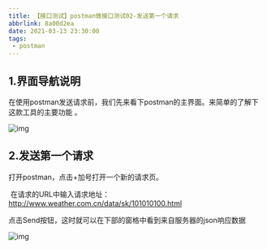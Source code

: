 ```yaml
---
title: 【接口测试】postman做接口测试02-发送第一个请求
abbrlink: 8a00d2ea
date: 2021-03-13 23:30:00
tags:
 - postman
---
```


## 1.界面导航说明

在使用postman发送请求前，我们先来看下postman的主界面。来简单的了解下这款工具的主要功能 。

 ![img](https://img-blog.csdnimg.cn/20200413213052761.png?x-oss-process=image/watermark,type_ZmFuZ3poZW5naGVpdGk,shadow_10,text_aHR0cHM6Ly9ibG9nLmNzZG4ubmV0L3ZlbnVzdGVjaDA5MTk=,size_16,color_FFFFFF,t_70) 

## 2.发送第一个请求 

打开postman，点击+加号打开一个新的请求页。

​	在请求的URL中输入请求地址：http://www.weather.com.cn/data/sk/101010100.html

​	点击Send按钮，这时就可以在下部的窗格中看到来自服务器的json响应数据

  ![img](https://img-blog.csdnimg.cn/20200413213338723.png?x-oss-process=image/watermark,type_ZmFuZ3poZW5naGVpdGk,shadow_10,text_aHR0cHM6Ly9ibG9nLmNzZG4ubmV0L3ZlbnVzdGVjaDA5MTk=,size_16,color_FFFFFF,t_70) 


